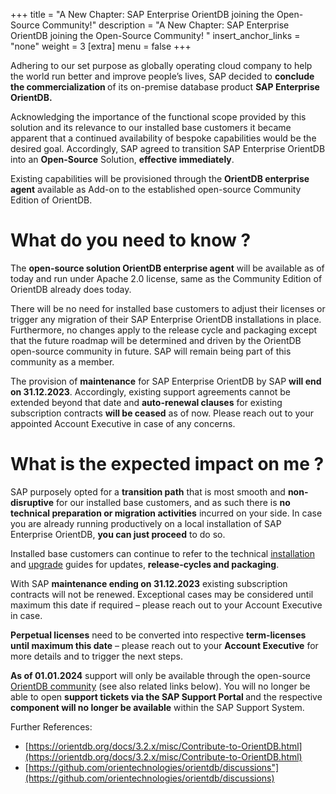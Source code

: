 +++
title = "A New Chapter: SAP Enterprise OrientDB joining the Open-Source Community!"
description = "A New Chapter: SAP Enterprise OrientDB joining the Open-Source Community! "
insert_anchor_links = "none"
weight = 3
[extra]
menu = false
+++

Adhering to our set purpose as globally operating cloud company to help the world run better and improve people’s lives, SAP decided to <strong>conclude the commercialization </strong>of its on-premise database product <strong>SAP Enterprise OrientDB. </strong>

Acknowledging the importance of the functional scope provided by this solution and its relevance to our installed base customers it became apparent that a continued availability of bespoke capabilities would be the desired goal. Accordingly, SAP agreed to transition SAP Enterprise OrientDB into an <strong>Open-Source</strong> Solution, <strong>effective immediately</strong>.  

Existing capabilities will be provisioned through the <strong>OrientDB enterprise agent</strong> available as Add-on to the established open-source Community Edition of OrientDB.  

# What do you need to know ?

The <strong>open-source solution OrientDB enterprise agent</strong> will be available as of today and run under Apache 2.0 license, same as the Community Edition of OrientDB already does today. 

There will be no need for installed base customers to adjust their licenses or trigger any migration of their SAP Enterprise OrientDB installations in place. Furthermore, no changes apply to the release cycle and packaging except that the future roadmap will be determined and driven by the OrientDB open-source community in future. SAP will remain being part of this community as a member. 

The provision of <strong>maintenance</strong> for SAP Enterprise OrientDB by SAP <strong>will end on 31.12.2023</strong>. Accordingly, existing support agreements cannot be extended beyond that date and <strong>auto-renewal clauses</strong> for existing subscription contracts <strong>will be ceased</strong> as of now. Please reach out to your appointed Account Executive in case of any concerns. 

# What is the expected impact on me ?

SAP purposely opted for a <strong>transition path</strong> that is most smooth and <strong>non-disruptive</strong> for our installed base customers, and as such there is <strong>no technical preparation or migration activities</strong> incurred on your side. In case you are already running productively on a local installation of SAP Enterprise OrientDB, <strong>you can just proceed</strong> to do so. 

Installed base customers can continue to refer to the technical <a href="http://orientdb.org/docs/3.2.x/admin/installation/">installation</a> and <a href="https://orientdb.org/docs/3.2.x/release/Upgrade.html">upgrade</a> guides for updates, <strong>release-cycles and packaging</strong>.  

With SAP <strong>maintenance ending on 31.12.2023</strong> existing subscription contracts will not be renewed. Exceptional cases may be considered until maximum this date if required – please reach out to your Account Executive in case.   

<strong>Perpetual licenses</strong> need to be converted into respective <strong>term-licenses until maximum this date</strong> – please reach out to your <strong>Account Executive</strong> for more details and to trigger the next steps. 

<strong>As of 01.01.2024</strong> support will only be available through the open-source <a href="https://github.com/orientechnologies/orientdb/issues">OrientDB community</a> (see also related links below). You will no longer be able to open <strong>support tickets via the SAP Support Portal </strong>and the respective <strong>component will no longer be available</strong> within the SAP Support System. 


Further References:

- [https://orientdb.org/docs/3.2.x/misc/Contribute-to-OrientDB.html](https://orientdb.org/docs/3.2.x/misc/Contribute-to-OrientDB.html)
- [https://github.com/orientechnologies/orientdb/discussions"](https://github.com/orientechnologies/orientdb/discussions)



